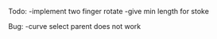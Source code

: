 Todo:
-implement two finger rotate
-give min length for stoke

Bug:
-curve select parent does not work


